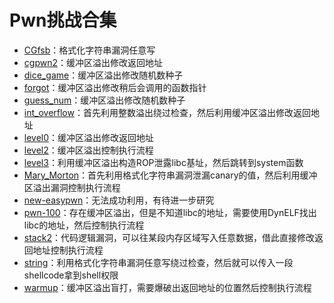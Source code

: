 # Pwn挑战合集

- [CGfsb](CGfsb)：格式化字符串漏洞任意写
- [cgpwn2](cgpwn2)：缓冲区溢出修改返回地址
- [dice_game](dice_game)：缓冲区溢出修改随机数种子
- [forgot](forgot)：缓冲区溢出修改稍后会调用的函数指针
- [guess_num](guess_num)：缓冲区溢出修改随机数种子
- [int_overflow](int_overflow)：首先利用整数溢出绕过检查，然后利用缓冲区溢出修改返回地址
- [level0](level0)：缓冲区溢出修改返回地址
- [level2](level2)：缓冲区溢出控制执行流程
- [level3](level3)：利用缓冲区溢出构造ROP泄露libc基址，然后跳转到system函数
- [Mary_Morton](Mary_Morton)：首先利用格式化字符串漏洞泄漏canary的值，然后利用缓冲区溢出漏洞控制执行流程
- [new-easypwn](new-easypwn)：无法成功利用，有待进一步研究
- [pwn-100](pwn-100)：存在缓冲区溢出，但是不知道libc的地址，需要使用DynELF找出libc的地址，然后控制执行流程
- [stack2](stack2)：代码逻辑漏洞，可以往某段内存区域写入任意数据，借此直接修改返回地址控制执行流程
- [string](string)：利用格式化字符串漏洞任意写绕过检查，然后就可以传入一段shellcode拿到shell权限
- [warmup](warmup)：缓冲区溢出盲打，需要爆破出返回地址的位置然后控制执行流程
